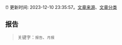 :alarm_clock: 更新时间: 2023-12-10 23:35:57。[文章来源](/README.md)、[文章分类](/TAGS.md)

## 报告


> 关键字：`报告`、`月报`



